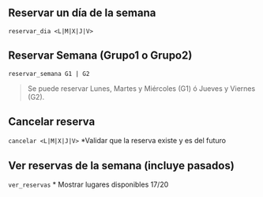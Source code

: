 ## Reservar un día de la semana
`reservar_dia <L|M|X|J|V>`

## Reservar Semana (Grupo1 o Grupo2)
`reservar_semana G1 | G2`
> Se puede reservar Lunes, Martes y Miércoles (G1) ó Jueves y Viernes (G2).

## Cancelar reserva
`cancelar <L|M|X|J|V>` *Validar que la reserva existe y es del futuro

## Ver reservas de la semana (incluye pasados)
`ver_reservas` * Mostrar lugares disponibles 17/20
